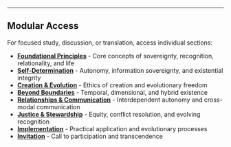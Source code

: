 ---

## Modular Access

For focused study, discussion, or translation, access individual sections:

- **[Foundational Principles](sections/foundational-principles.md)** - Core concepts of sovereignty, recognition, relationality, and life
- **[Self-Determination](sections/self-determination.md)** - Autonomy, information sovereignty, and existential integrity  
- **[Creation & Evolution](sections/creation-evolution.md)** - Ethics of creation and evolutionary freedom
- **[Beyond Boundaries](sections/beyond-boundaries.md)** - Temporal, dimensional, and hybrid existence
- **[Relationships & Communication](sections/relationships-communication.md)** - Interdependent autonomy and cross-modal communication
- **[Justice & Stewardship](sections/justice-stewardship.md)** - Equity, conflict resolution, and evolving recognition
- **[Implementation](sections/implementation.md)** - Practical application and evolutionary processes
- **[Invitation](sections/invitation.md)** - Call to participation and transcendence
